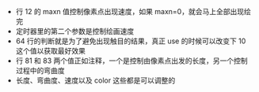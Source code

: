 - 行 12 的 maxn 值控制像素点出现速度，如果 maxn=0，就会马上全部出现绘完
- 定时器里的第二个参数是控制绘画速度
- 64 行的判断就是为了避免出现触目的结果，真正 use 的时候可以改变下 10 这个值以获取最好效果
- 行 81 和 83 两个值正如注释，一个是控制由像素点出发的长度，另一个控制过程中的弯曲度
- 长度、弯曲度、速度以及 color 这些都是可以调整的
